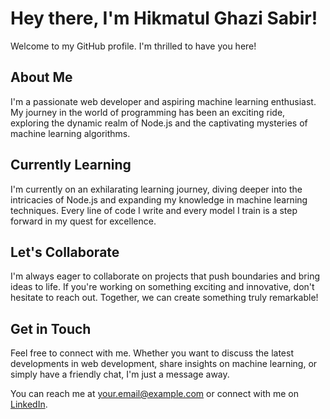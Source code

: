 # Hey there, I'm Hikmatul Ghazi Sabir!

Welcome to my GitHub profile. I'm thrilled to have you here!

## About Me

I'm a passionate web developer and aspiring machine learning enthusiast. My journey in the world of programming has been an exciting ride, exploring the dynamic realm of Node.js and the captivating mysteries of machine learning algorithms.

## Currently Learning

I'm currently on an exhilarating learning journey, diving deeper into the intricacies of Node.js and expanding my knowledge in machine learning techniques. Every line of code I write and every model I train is a step forward in my quest for excellence.

## Let's Collaborate

I'm always eager to collaborate on projects that push boundaries and bring ideas to life. If you're working on something exciting and innovative, don't hesitate to reach out. Together, we can create something truly remarkable!

## Get in Touch

Feel free to connect with me. Whether you want to discuss the latest developments in web development, share insights on machine learning, or simply have a friendly chat, I'm just a message away.

You can reach me at [your.email@example.com](mailto:hikmatulghazisabir@gmail.com) or connect with me on [LinkedIn](https://www.linkedin.com/hikmatulghazisabir).

<!---
sabirhikmatul/sabirhikmatul is a ✨ special ✨ repository because its `README.md` (this file) appears on their GitHub profile.
You can click the Preview link to take a look at my changes.
--->

